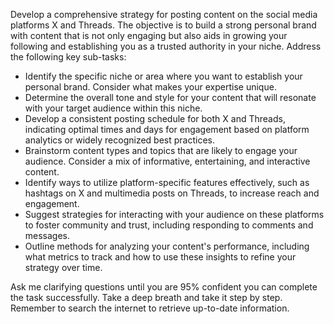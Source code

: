 Develop a comprehensive strategy for posting content on the social media platforms X and Threads. The objective is to build a strong personal brand with content that is not only engaging but also aids in growing your following and establishing you as a trusted authority in your niche. Address the following key sub-tasks:

- Identify the specific niche or area where you want to establish your personal brand. Consider what makes your expertise unique.
- Determine the overall tone and style for your content that will resonate with your target audience within this niche.
- Develop a consistent posting schedule for both X and Threads, indicating optimal times and days for engagement based on platform analytics or widely recognized best practices.
- Brainstorm content types and topics that are likely to engage your audience. Consider a mix of informative, entertaining, and interactive content.
- Identify ways to utilize platform-specific features effectively, such as hashtags on X and multimedia posts on Threads, to increase reach and engagement.
- Suggest strategies for interacting with your audience on these platforms to foster community and trust, including responding to comments and messages.
- Outline methods for analyzing your content's performance, including what metrics to track and how to use these insights to refine your strategy over time.

Ask me clarifying questions until you are 95% confident you can complete the task successfully. Take a deep breath and take it step by step. Remember to search the internet to retrieve up-to-date information.